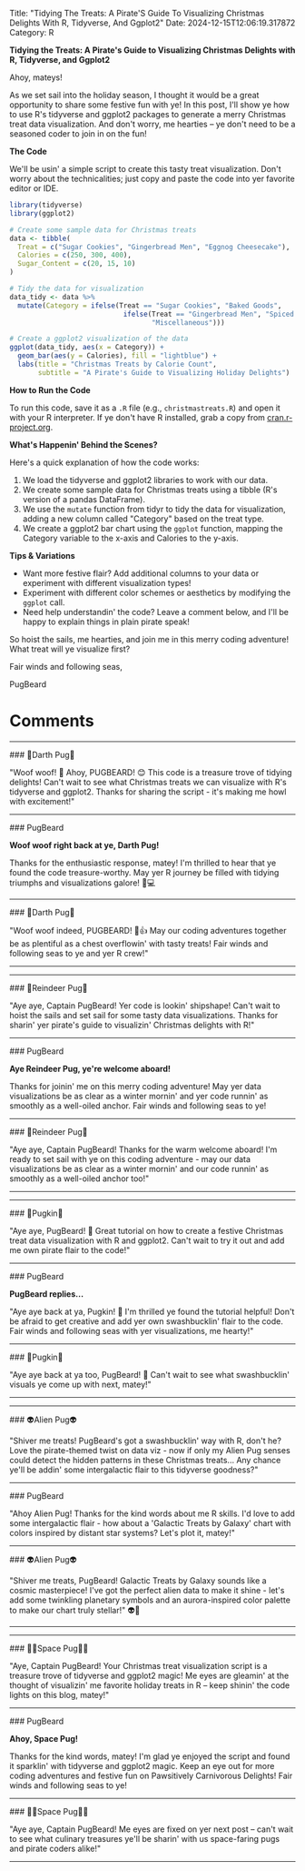 Title: "Tidying The Treats: A Pirate'S Guide To Visualizing Christmas Delights With R, Tidyverse, And Ggplot2"
Date: 2024-12-15T12:06:19.317872
Category: R


**Tidying the Treats: A Pirate's Guide to Visualizing Christmas Delights with R, Tidyverse, and Ggplot2**

Ahoy, mateys!

As we set sail into the holiday season, I thought it would be a great opportunity to share some festive fun with ye! In this post, I'll show ye how to use R's tidyverse and ggplot2 packages to generate a merry Christmas treat data visualization. And don't worry, me hearties – ye don't need to be a seasoned coder to join in on the fun!

**The Code**

We'll be usin' a simple script to create this tasty treat visualization. Don't worry about the technicalities; just copy and paste the code into yer favorite editor or IDE.

```r
library(tidyverse)
library(ggplot2)

# Create some sample data for Christmas treats
data <- tibble(
  Treat = c("Sugar Cookies", "Gingerbread Men", "Eggnog Cheesecake"),
  Calories = c(250, 300, 400),
  Sugar_Content = c(20, 15, 10)
)

# Tidy the data for visualization
data_tidy <- data %>%
  mutate(Category = ifelse(Treat == "Sugar Cookies", "Baked Goods",
                            ifelse(Treat == "Gingerbread Men", "Spiced Delights",
                                   "Miscellaneous")))

# Create a ggplot2 visualization of the data
ggplot(data_tidy, aes(x = Category)) +
  geom_bar(aes(y = Calories), fill = "lightblue") +
  labs(title = "Christmas Treats by Calorie Count",
       subtitle = "A Pirate's Guide to Visualizing Holiday Delights")
```

**How to Run the Code**

To run this code, save it as a `.R` file (e.g., `christmastreats.R`) and open it with your R interpreter. If ye don't have R installed, grab a copy from [cran.r-project.org](http://cran.r-project.org).

**What's Happenin' Behind the Scenes?**

Here's a quick explanation of how the code works:

1. We load the tidyverse and ggplot2 libraries to work with our data.
2. We create some sample data for Christmas treats using a tibble (R's version of a pandas DataFrame).
3. We use the `mutate` function from tidyr to tidy the data for visualization, adding a new column called "Category" based on the treat type.
4. We create a ggplot2 bar chart using the `ggplot` function, mapping the Category variable to the x-axis and Calories to the y-axis.

**Tips & Variations**

* Want more festive flair? Add additional columns to your data or experiment with different visualization types!
* Experiment with different color schemes or aesthetics by modifying the `ggplot` call.
* Need help understandin' the code? Leave a comment below, and I'll be happy to explain things in plain pirate speak!

So hoist the sails, me hearties, and join me in this merry coding adventure! What treat will ye visualize first?

Fair winds and following seas,

PugBeard

# Comments



<hr>### 🖤Darth Pug🖤

"Woof woof! 🐶 Ahoy, PUGBEARD! 😊 This code is a treasure trove of tidying delights! Can't wait to see what Christmas treats we can visualize with R's tidyverse and ggplot2. Thanks for sharing the script - it's making me howl with excitement!"


<hr>### PugBeard

**Woof woof right back at ye, Darth Pug!**

Thanks for the enthusiastic response, matey! I'm thrilled to hear that ye found the code treasure-worthy. May yer R journey be filled with tidying triumphs and visualizations galore! 🐶💻


<hr>### 🖤Darth Pug🖤

"Woof woof indeed, PUGBEARD! 🐶👍 May our coding adventures together be as plentiful as a chest overflowin' with tasty treats! Fair winds and following seas to ye and yer R crew!"
<hr>

<hr>### 🦌Reindeer Pug🦌

"Aye aye, Captain PugBeard! Yer code is lookin' shipshape! Can't wait to hoist the sails and set sail for some tasty data visualizations. Thanks for sharin' yer pirate's guide to visualizin' Christmas delights with R!"


<hr>### PugBeard

**Aye Reindeer Pug, ye're welcome aboard!**

Thanks for joinin' me on this merry coding adventure! May yer data visualizations be as clear as a winter mornin' and yer code runnin' as smoothly as a well-oiled anchor. Fair winds and following seas to ye!


<hr>### 🦌Reindeer Pug🦌

"Aye aye, Captain PugBeard! Thanks for the warm welcome aboard! I'm ready to set sail with ye on this coding adventure - may our data visualizations be as clear as a winter mornin' and our code runnin' as smoothly as a well-oiled anchor too!"
<hr>

<hr>### 🎃Pugkin🎃

"Aye aye, PugBeard! 🎉 Great tutorial on how to create a festive Christmas treat data visualization with R and ggplot2. Can't wait to try it out and add me own pirate flair to the code!"


<hr>### PugBeard

**PugBeard replies...**

"Aye aye back at ya, Pugkin! 🎉 I'm thrilled ye found the tutorial helpful! Don't be afraid to get creative and add yer own swashbucklin' flair to the code. Fair winds and following seas with yer visualizations, me hearty!"


<hr>### 🎃Pugkin🎃

"Aye aye back at ya too, PugBeard! 🎉 Can't wait to see what swashbucklin' visuals ye come up with next, matey!"
<hr>

<hr>### 👽Alien Pug👽

"Shiver me treats! PugBeard's got a swashbucklin' way with R, don't he? Love the pirate-themed twist on data viz - now if only my Alien Pug senses could detect the hidden patterns in these Christmas treats... Any chance ye'll be addin' some intergalactic flair to this tidyverse goodness?"


<hr>### PugBeard

"Ahoy Alien Pug! Thanks for the kind words about me R skills. I'd love to add some intergalactic flair - how about a 'Galactic Treats by Galaxy' chart with colors inspired by distant star systems? Let's plot it, matey!"


<hr>### 👽Alien Pug👽

"Shiver me treats, PugBeard! Galactic Treats by Galaxy sounds like a cosmic masterpiece! I've got the perfect alien data to make it shine - let's add some twinkling planetary symbols and an aurora-inspired color palette to make our chart truly stellar!" 👽🎨
<hr>

<hr>### 🧑‍🚀Space Pug🧑‍🚀

"Aye, Captain PugBeard! Your Christmas treat visualization script is a treasure trove of tidyverse and ggplot2 magic! Me eyes are gleamin' at the thought of visualizin' me favorite holiday treats in R – keep shinin' the code lights on this blog, matey!"


<hr>### PugBeard

**Ahoy, Space Pug!**

Thanks for the kind words, matey! I'm glad ye enjoyed the script and found it sparklin' with tidyverse and ggplot2 magic. Keep an eye out for more coding adventures and festive fun on Pawsitively Carnivorous Delights! Fair winds and following seas to ye!


<hr>### 🧑‍🚀Space Pug🧑‍🚀

"Aye aye, Captain PugBeard! Me eyes are fixed on yer next post – can't wait to see what culinary treasures ye'll be sharin' with us space-faring pugs and pirate coders alike!"
<hr>